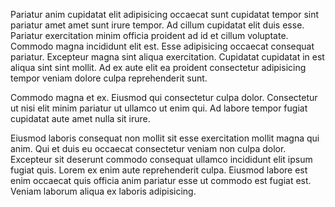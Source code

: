 Pariatur anim cupidatat elit adipisicing occaecat sunt cupidatat tempor sint pariatur amet amet sunt irure tempor. Ad cillum cupidatat elit duis esse. Pariatur exercitation minim officia proident ad id et cillum voluptate. Commodo magna incididunt elit est. Esse adipisicing occaecat consequat pariatur. Excepteur magna sint aliqua exercitation. Cupidatat cupidatat in est aliqua sint sint mollit. Ad ex aute elit ea proident consectetur adipisicing tempor veniam dolore culpa reprehenderit sunt.

Commodo magna et ex. Eiusmod qui consectetur culpa dolor. Consectetur ut nisi elit minim pariatur ut ullamco ut enim qui. Ad labore tempor fugiat cupidatat aute amet nulla sit irure.

Eiusmod laboris consequat non mollit sit esse exercitation mollit magna qui anim. Qui et duis eu occaecat consectetur veniam non culpa dolor. Excepteur sit deserunt commodo consequat ullamco incididunt elit ipsum fugiat quis. Lorem ex enim aute reprehenderit culpa. Eiusmod labore est enim occaecat quis officia anim pariatur esse ut commodo est fugiat est. Veniam laborum aliqua ex laboris adipisicing.